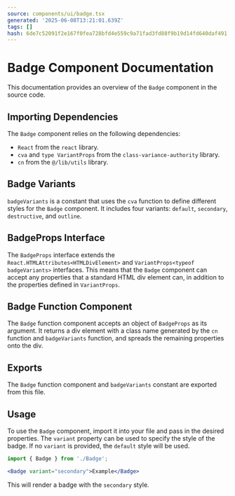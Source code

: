 ```yaml
---
source: components/ui/badge.tsx
generated: '2025-06-08T13:21:01.639Z'
tags: []
hash: 6de7c52091f2e167f0fea728bfd4e559c9a71fad3fd88f9b19d14fd640daf491
---
```

# Badge Component Documentation

This documentation provides an overview of the `Badge` component in the source code.

## Importing Dependencies

The `Badge` component relies on the following dependencies:

- `React` from the `react` library.
- `cva` and `type VariantProps` from the `class-variance-authority` library.
- `cn` from the `@/lib/utils` library.

## Badge Variants

`badgeVariants` is a constant that uses the `cva` function to define different styles for the `Badge` component. It includes four variants: `default`, `secondary`, `destructive`, and `outline`.

## BadgeProps Interface

The `BadgeProps` interface extends the `React.HTMLAttributes<HTMLDivElement>` and `VariantProps<typeof badgeVariants>` interfaces. This means that the `Badge` component can accept any properties that a standard HTML div element can, in addition to the properties defined in `VariantProps`.

## Badge Function Component

The `Badge` function component accepts an object of `BadgeProps` as its argument. It returns a div element with a class name generated by the `cn` function and `badgeVariants` function, and spreads the remaining properties onto the div.

## Exports

The `Badge` function component and `badgeVariants` constant are exported from this file.

## Usage

To use the `Badge` component, import it into your file and pass in the desired properties. The `variant` property can be used to specify the style of the badge. If no `variant` is provided, the `default` style will be used.

```jsx
import { Badge } from './Badge';

<Badge variant="secondary">Example</Badge>
```

This will render a badge with the `secondary` style.
